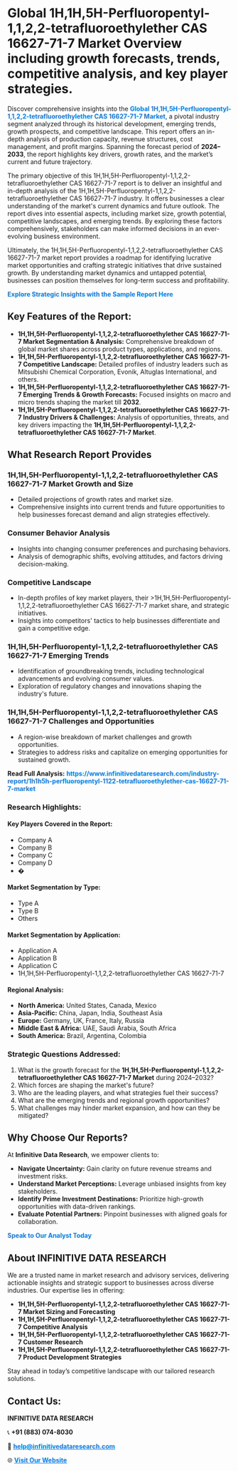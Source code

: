 <h1>Global 1H,1H,5H-Perfluoropentyl-1,1,2,2-tetrafluoroethylether CAS 16627-71-7 Market Overview including growth forecasts, trends, competitive analysis, and key player strategies.</h1>
<p>
Discover comprehensive insights into the 
<a href="https://www.infinitivedataresearch.com/industry-report/1h1h5h-perfluoropentyl-1122-tetrafluoroethylether-cas-16627-71-7-market" rel="dofollow" style="color: #007BFF; text-decoration: none;"><strong>Global 1H,1H,5H-Perfluoropentyl-1,1,2,2-tetrafluoroethylether CAS 16627-71-7 Market</strong></a>, a pivotal industry segment analyzed through its historical development, emerging trends, growth prospects, and competitive landscape. This report offers an in-depth analysis of production capacity, revenue structures, cost management, and profit margins. Spanning the forecast period of <strong>2024–2033</strong>, the report highlights key drivers, growth rates, and the market’s current and future trajectory.
</p>
<p>
The primary objective of this 1H,1H,5H-Perfluoropentyl-1,1,2,2-tetrafluoroethylether CAS 16627-71-7 report is to deliver an insightful and in-depth analysis of the 1H,1H,5H-Perfluoropentyl-1,1,2,2-tetrafluoroethylether CAS 16627-71-7 industry. It offers businesses a clear understanding of the market's current dynamics and future outlook. The report dives into essential aspects, including market size, growth potential, competitive landscapes, and emerging trends. By exploring these factors comprehensively, stakeholders can make informed decisions in an ever-evolving business environment.
</p>
<p>
Ultimately, the 1H,1H,5H-Perfluoropentyl-1,1,2,2-tetrafluoroethylether CAS 16627-71-7 market report provides a roadmap for identifying lucrative market opportunities and crafting strategic initiatives that drive sustained growth. By understanding market dynamics and untapped potential, businesses can position themselves for long-term success and profitability.
</p>
<p>
<a href="https://www.infinitivedataresearch.com/request-sample/reportId=107798" style="color: #007BFF; text-decoration: none;"><strong>Explore Strategic Insights with the Sample Report Here</strong></a>
</p>

<h2>Key Features of the Report:</h2>
<ul>
<li><strong>1H,1H,5H-Perfluoropentyl-1,1,2,2-tetrafluoroethylether CAS 16627-71-7 Market Segmentation & Analysis:</strong> Comprehensive breakdown of global market shares across product types, applications, and regions.</li>
<li><strong>1H,1H,5H-Perfluoropentyl-1,1,2,2-tetrafluoroethylether CAS 16627-71-7 Competitive Landscape:</strong> Detailed profiles of industry leaders such as Mitsubishi Chemical Corporation, Evonik, Altuglas International, and others.</li>
<li><strong>1H,1H,5H-Perfluoropentyl-1,1,2,2-tetrafluoroethylether CAS 16627-71-7 Emerging Trends & Growth Forecasts:</strong> Focused insights on macro and micro trends shaping the market till <strong>2032</strong>.</li>
<li><strong>1H,1H,5H-Perfluoropentyl-1,1,2,2-tetrafluoroethylether CAS 16627-71-7 Industry Drivers & Challenges:</strong> Analysis of opportunities, threats, and key drivers impacting the <strong>1H,1H,5H-Perfluoropentyl-1,1,2,2-tetrafluoroethylether CAS 16627-71-7 Market</strong>.</li>
</ul>

<h2>What Research Report Provides</h2>
<h3>1H,1H,5H-Perfluoropentyl-1,1,2,2-tetrafluoroethylether CAS 16627-71-7 Market Growth and Size</h3>
<ul>
<li>Detailed projections of growth rates and market size.</li>
<li>Comprehensive insights into current trends and future opportunities to help businesses forecast demand and align strategies effectively.</li>
</ul>

<h3>Consumer Behavior Analysis</h3>
<ul>
<li>Insights into changing consumer preferences and purchasing behaviors.</li>
<li>Analysis of demographic shifts, evolving attitudes, and factors driving decision-making.</li>
</ul>

<h3>Competitive Landscape</h3>
<ul>
<li>In-depth profiles of key market players, their >1H,1H,5H-Perfluoropentyl-1,1,2,2-tetrafluoroethylether CAS 16627-71-7 market share, and strategic initiatives.</li>
<li>Insights into competitors' tactics to help businesses differentiate and gain a competitive edge.</li>
</ul>

<h3>1H,1H,5H-Perfluoropentyl-1,1,2,2-tetrafluoroethylether CAS 16627-71-7 Emerging Trends</h3>
<ul>
<li>Identification of groundbreaking trends, including technological advancements and evolving consumer values.</li>
<li>Exploration of regulatory changes and innovations shaping the industry's future.</li>
</ul>

<h3>1H,1H,5H-Perfluoropentyl-1,1,2,2-tetrafluoroethylether CAS 16627-71-7 Challenges and Opportunities</h3>
<ul>
<li>A region-wise breakdown of market challenges and growth opportunities.</li>
<li>Strategies to address risks and capitalize on emerging opportunities for sustained growth.</li>
</ul>
<p><strong>Read Full Analysis:</strong> <a href="https://www.infinitivedataresearch.com/industry-report/1h1h5h-perfluoropentyl-1122-tetrafluoroethylether-cas-16627-71-7-market" rel="dofollow" style="color: #007BFF; text-decoration: none;"><strong>https://www.infinitivedataresearch.com/industry-report/1h1h5h-perfluoropentyl-1122-tetrafluoroethylether-cas-16627-71-7-market</strong></a></p>
<h3>Research Highlights:</h3>
<h4>Key Players Covered in the Report:</h4>
<ul><li>Company A</li><li>Company B</li><li>Company C</li><li>Company D</li><li>�</li></ul>
<h4>Market Segmentation by Type:</h4>
<ul><li>Type A</li><li>Type B</li><li>Others</li></ul>
<h4>Market Segmentation by Application:</h4>
<ul><li>Application A</li><li>Application B</li><li>Application C</li><li>1H,1H,5H-Perfluoropentyl-1,1,2,2-tetrafluoroethylether CAS 16627-71-7</li></ul>

<h4>Regional Analysis:</h4>
<ul>
<li><strong>North America:</strong> United States, Canada, Mexico</li>
<li><strong>Asia-Pacific:</strong> China, Japan, India, Southeast Asia</li>
<li><strong>Europe:</strong> Germany, UK, France, Italy, Russia</li>
<li><strong>Middle East & Africa:</strong> UAE, Saudi Arabia, South Africa</li>
<li><strong>South America:</strong> Brazil, Argentina, Colombia</li>
</ul>

<h3>Strategic Questions Addressed:</h3>
<ol>
<li>What is the growth forecast for the <strong>1H,1H,5H-Perfluoropentyl-1,1,2,2-tetrafluoroethylether CAS 16627-71-7 Market</strong> during 2024–2032?</li>
<li>Which forces are shaping the market's future?</li>
<li>Who are the leading players, and what strategies fuel their success?</li>
<li>What are the emerging trends and regional growth opportunities?</li>
<li>What challenges may hinder market expansion, and how can they be mitigated?</li>
</ol>

<h2>Why Choose Our Reports?</h2>
<p>At <strong>Infinitive Data Research</strong>, we empower clients to:</p>
<ul>
<li><strong>Navigate Uncertainty:</strong> Gain clarity on future revenue streams and investment risks.</li>
<li><strong>Understand Market Perceptions:</strong> Leverage unbiased insights from key stakeholders.</li>
<li><strong>Identify Prime Investment Destinations:</strong> Prioritize high-growth opportunities with data-driven rankings.</li>
<li><strong>Evaluate Potential Partners:</strong> Pinpoint businesses with aligned goals for collaboration.</li>
</ul>
<p><a href="https://www.infinitivedataresearch.com/industry-report/1h1h5h-perfluoropentyl-1122-tetrafluoroethylether-cas-16627-71-7-market" rel="dofollow" style="color: #007BFF; text-decoration: none;"><strong>Speak to Our Analyst Today</strong></a></p>

<h2>About INFINITIVE DATA RESEARCH</h2>
<p>We are a trusted name in market research and advisory services, delivering actionable insights and strategic support to businesses across diverse industries. Our expertise lies in offering:</p>
<ul>
<li><strong>1H,1H,5H-Perfluoropentyl-1,1,2,2-tetrafluoroethylether CAS 16627-71-7 Market Sizing and Forecasting</strong></li>
<li><strong>1H,1H,5H-Perfluoropentyl-1,1,2,2-tetrafluoroethylether CAS 16627-71-7 Competitive Analysis</strong></li>
<li><strong>1H,1H,5H-Perfluoropentyl-1,1,2,2-tetrafluoroethylether CAS 16627-71-7 Customer Research</strong></li>
<li><strong>1H,1H,5H-Perfluoropentyl-1,1,2,2-tetrafluoroethylether CAS 16627-71-7 Product Development Strategies</strong></li>
</ul>
<p>Stay ahead in today’s competitive landscape with our tailored research solutions.</p>

<h2>Contact Us:</h2>
<p><strong>INFINITIVE DATA RESEARCH</strong></p>
<p>📞 <strong>+91 (883) 074-8030</strong></p>
<p>📧 <strong><a href="mailto:help@infinitivedataresearch.com" style="color: #007BFF;">help@infinitivedataresearch.com</a></strong></p>
<p>🌐 <strong><a href="https://www.infinitivedataresearch.com" rel="dofollow" style="color: #007BFF;">Visit Our Website</a></strong></p>